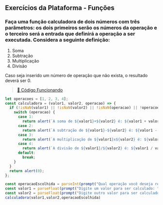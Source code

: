 ## Exercícios da Plataforma - Funções
### Faça uma função calculadora de dois números com três parâmetros: os dois primeiros serão os números da operação e o terceiro será a entrada que definirá a operação a ser executada. Considera a seguinte definição:
1. Soma
2. Subtração
3. Multiplicação
4. Divisão

Caso seja inserido um número de operação que não exista, o resultado deverá ser 0.
> <a href="https://codepen.io/DanielGNB/pen/JjemeWr?editors=0010" target="_blank">:link: Código Funcionando</a>
```js
let operacoes = [1, 2, 3, 4];
const calculadora = (valor1, valor2, operacao) => {
  if (!isNaN(valor1) || !isNaN(valor2) || !isNaN(operacao) || !operacoes.includes(operacao)) {
    switch (operacao) {
      case 1:
        return alert(`A soma de ${valor1}+${valor2} é: ${valor1 + valor2}`);
      case 2:
        return alert(`A subtração de ${valor1}-${valor2} é: ${valor1 - valor2}`);
      case 3:
        return alert(`A multiplicação de ${valor1}x${valor2} é: ${valor1 * valor2}`);
      case 4:
        return alert(`A divisão de ${valor1}/${valor2} é: ${valor1 / valor2}`);
      default:
        break;
    }
  }
  return alert(0);
};

const operacaoEscolhida = parseInt(prompt("Qual operação você deseja realizar?\n1-SOMA 2-SUBTRAÇÃO 3-MULTIPLICAÇÃO 4-DIVISÃO"));
const valor1 = parseFloat(prompt("Digite um valor para ser calculado: "));
const valor2 = parseFloat(prompt("Digite outro valor para ser calculado: "));
calculadora(valor1,valor2,operacaoEscolhida)
```
